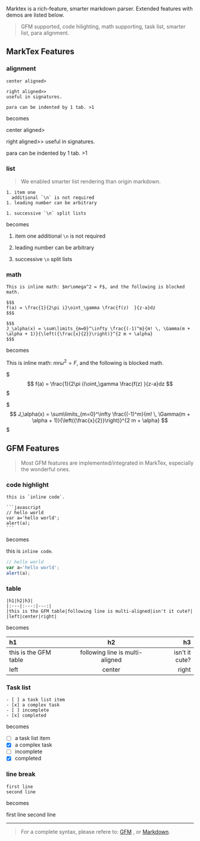 Marktex is a rich-feature, smarter markdown parser. Extended features with demos are listed below.

> GFM supported, code hilighting, math supporting, task list, smarter list, para alignment. 


## MarkTex Features

### alignment
 
```
center aligned>

right aligned>>
useful in signatures.

para can be indented by 1 tab. >1
```
       
becomes

center aligned>

right aligned>>
useful in signatures.

para can be indented by 1 tab. >1


### list

> We enabled smarter list rendering than origin markdown.

```
1. item one
  additional `\n` is not required
1. leading number can be arbitrary

1. successive `\n` split lists
```

becomes

1. item one
  additional `\n` is not required
1. leading number can be arbitrary

1. successive `\n` split lists


### math

```
This is inline math: $mr\omega^2 = F$, and the following is blocked math.

$$$
f(a) = \frac{1}{2\pi i}\oint_\gamma \frac{f(z)  }{z-a}dz
$$$

$$$
J_\alpha(x) = \sum\limits_{m=0}^\infty \frac{(-1)^m}{m! \, \Gamma(m + \alpha + 1)}{\left({\frac{x}{2}}\right)}^{2 m + \alpha}
$$$
```
       
becomes

This is inline math: $mr\omega^2 = F$, and the following is blocked math.

$$$
f(a) = \frac{1}{2\pi i}\oint_\gamma \frac{f(z)  }{z-a}dz
$$$

$$$
J_\alpha(x) = \sum\limits_{m=0}^\infty \frac{(-1)^m}{m! \, \Gamma(m + \alpha + 1)}{\left({\frac{x}{2}}\right)}^{2 m + \alpha}
$$$



## GFM Features

> Most GFM features are implemented/integrated in MarkTex, especially the wonderful ones.

### code highlight

    this is `inline code`.
    
    ```javascript
    // hello world
    var a='hello world';
    alert(a);
    ```
    
becomes

this is `inline code`.

```javascript
// hello world
var a='hello world';
alert(a);
```

### table

    |h1|h2|h3|
    |:---|:---:|---:|
    |this is the GFM table|following line is multi-aligned|isn't it cute?|
    |left|center|right|
       
becomes

|h1|h2|h3|
|:---|:---:|---:|
|this is the GFM table|following line is multi-aligned|isn't it cute?|
|left|center|right|

### Task list

    - [ ] a task list item
    - [x] a complex task
    - [ ] incomplete
    - [x] completed
    
becomes

- [ ] a task list item
- [x] a complex task
- [ ] incomplete
- [x] completed

### line break

    first line
    second line
       
becomes

first line
second line

---

> For a complete syntax, please refere to: [GFM](https://help.github.com/articles/github-flavored-markdown) , or [Markdown](http://daringfireball.net/projects/markdown/syntax).
